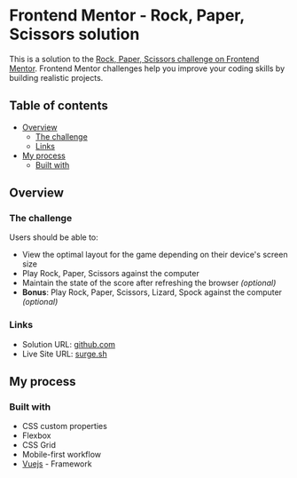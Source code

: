 # Frontend Mentor - Rock, Paper, Scissors solution

This is a solution to the [Rock, Paper, Scissors challenge on Frontend Mentor](https://www.frontendmentor.io/challenges/rock-paper-scissors-game-pTgwgvgH). Frontend Mentor challenges help you improve your coding skills by building realistic projects.

## Table of contents

- [Overview](#overview)
  - [The challenge](#the-challenge)
  - [Links](#links)
- [My process](#my-process)
  - [Built with](#built-with)

## Overview

### The challenge

Users should be able to:

- View the optimal layout for the game depending on their device's screen size
- Play Rock, Paper, Scissors against the computer
- Maintain the state of the score after refreshing the browser _(optional)_
- **Bonus**: Play Rock, Paper, Scissors, Lizard, Spock against the computer _(optional)_

### Links

- Solution URL: [github.com](https://github.com/tymino/frontendmentor_rock-paper-scissors-game)
- Live Site URL: [surge.sh](https://tymino-rock-paper-scissors-game.surge.sh)

## My process

### Built with

- CSS custom properties
- Flexbox
- CSS Grid
- Mobile-first workflow
- [Vuejs](https://v3.ru.vuejs.org/) - Framework
